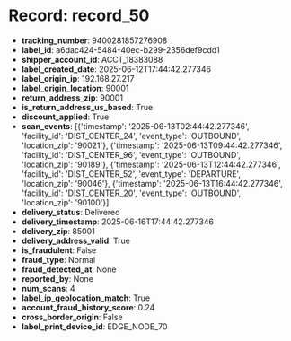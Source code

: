 # Record: record_50

- **tracking_number**: 9400281857276908
- **label_id**: a6dac424-5484-40ec-b299-2356def9cdd1
- **shipper_account_id**: ACCT_18383088
- **label_created_date**: 2025-06-12T17:44:42.277346
- **label_origin_ip**: 192.168.27.217
- **label_origin_location**: 90001
- **return_address_zip**: 90001
- **is_return_address_us_based**: True
- **discount_applied**: True
- **scan_events**: [{'timestamp': '2025-06-13T02:44:42.277346', 'facility_id': 'DIST_CENTER_24', 'event_type': 'OUTBOUND', 'location_zip': '90021'}, {'timestamp': '2025-06-13T09:44:42.277346', 'facility_id': 'DIST_CENTER_96', 'event_type': 'OUTBOUND', 'location_zip': '90189'}, {'timestamp': '2025-06-13T12:44:42.277346', 'facility_id': 'DIST_CENTER_52', 'event_type': 'DEPARTURE', 'location_zip': '90046'}, {'timestamp': '2025-06-13T16:44:42.277346', 'facility_id': 'DIST_CENTER_20', 'event_type': 'OUTBOUND', 'location_zip': '90100'}]
- **delivery_status**: Delivered
- **delivery_timestamp**: 2025-06-16T17:44:42.277346
- **delivery_zip**: 85001
- **delivery_address_valid**: True
- **is_fraudulent**: False
- **fraud_type**: Normal
- **fraud_detected_at**: None
- **reported_by**: None
- **num_scans**: 4
- **label_ip_geolocation_match**: True
- **account_fraud_history_score**: 0.24
- **cross_border_origin**: False
- **label_print_device_id**: EDGE_NODE_70